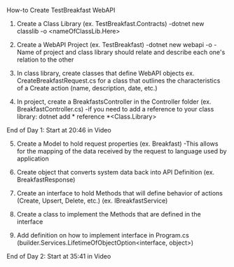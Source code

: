 How-to Create TestBreakfast WebAPI

1. Create a Class Library (ex. TestBreakfast.Contracts)
    -dotnet new classlib -o <nameOfClassLib.Here>

2. Create a WebAPI Project (ex. TestBreakfast)
    -dotnet new webapi -o <nameOfProject>
    -Name of project and class library should relate and describe each one's relation to the other

3. In class library, create classes that define WebAPI objects
    ex. CreateBreakfastRequest.cs for a class that outlines the characteristics of a Create action (name, description, date, etc.)

4. In project, create a BreakfastsController in the Controller folder (ex. BreakfastController.cs)
    -if you need to add a reference to your class library:
        dotnet add *<ProjectName> reference *<Class.Library>

End of Day 1: Start at 20:46 in Video

5. Create a Model to hold request properties (ex. Breakfast)
    -This allows for the mapping of the data received by the request to language used by application

6. Create object that converts system data back into API Definition (ex. BreakfastResponse)

7. Create an interface to hold Methods that will define behavior of actions (Create, Upsert, Delete, etc.) (ex. IBreakfastService)

8. Create a class to implement the Methods that are defined in the interface

9. Add definition on how to implement interface in Program.cs (builder.Services.LifetimeOfObjectOption<interface, object>)

End of Day 2: Start at 35:41 in Video
    







